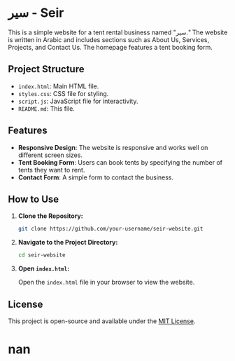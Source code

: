 # سير - Seir

This is a simple website for a tent rental business named "سير." The website is written in Arabic and includes sections such as About Us, Services, Projects, and Contact Us. The homepage features a tent booking form.

## Project Structure

- `index.html`: Main HTML file.
- `styles.css`: CSS file for styling.
- `script.js`: JavaScript file for interactivity.
- `README.md`: This file.

## Features

- **Responsive Design**: The website is responsive and works well on different screen sizes.
- **Tent Booking Form**: Users can book tents by specifying the number of tents they want to rent.
- **Contact Form**: A simple form to contact the business.

## How to Use

1. **Clone the Repository:**

    ```bash
    git clone https://github.com/your-username/seir-website.git
    ```

2. **Navigate to the Project Directory:**

    ```bash
    cd seir-website
    ```

3. **Open `index.html`:**

    Open the `index.html` file in your browser to view the website.

## License

This project is open-source and available under the [MIT License](LICENSE).
# nan
